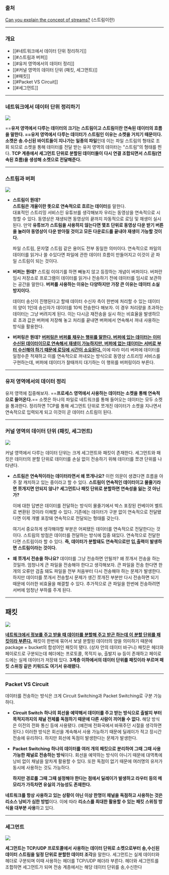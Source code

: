### 출처
[Can you explain the concept of streams?](https://stackoverflow.com/questions/507747/can-you-explain-the-concept-of-streams) (스트림이란)
___
### 개요
* [[#네트워크에서 데이터 단위 정리하기]]
* [[#스트림과 버퍼]]
* [[#유저 영역에서의 데이터 정리]]
* [[#커널 영역의 데이터 단위 (패킷, 세그먼트)]]
* [[#패킷]]
* [[#Packet VS Circuit]]
* [[#세그먼트]]
___
### 네트워크에서 데이터 단위 정리하기

![](https://my-study.s3.ap-northeast-2.amazonaws.com/%EB%8D%B0%EC%9D%B4%ED%84%B0%20%EB%8B%A8%EC%9C%84%20/%20Pasted%20image%2020231222132856.png)

==**유저 영역에서 다루는 데이터의 크기는 스트림이고 스트림이란 연속된 데이터의 흐름을 말한다. ==유저 영역에서 다루는 데이터가 스트림인 이유는 소켓을 거치기 때문이다. 소켓은 송.수신된 바이트들이 지나가는 일종의 파일**인데 이는 파일 스트림의 형태로 조회 되므로 소켓을 통해 데이터를 전달 받는 유저 영역의 데이터는 “스트림”의 형태를 띈다. **TCP 계층에서 세그먼트 단위로 분할된 데이터들이 다시 연결 조합되면서 스트림(연속된 흐름)을 생성해 소켓으로 전달해준다.**
___
### 스트림과 버퍼

![](https://my-study.s3.ap-northeast-2.amazonaws.com/%EB%8D%B0%EC%9D%B4%ED%84%B0%20%EB%8B%A8%EC%9C%84%20/%20Pasted%20image%2020231222133021.png)
- **스트림이 뭔데?**  
    **스트림은 개울이란 뜻으로 연속적으로 흐르는 데이터**를 말한다.    
    대표적인 스트리밍 서비스인 유튜브를 생각해보자 우리는 동영상을 연속적으로 시청할 수 있다. 동영상은 재생되면 동영상의 끝까지 자동적으로 로딩 및 재생이 실시된다. 만약 **유튜브가 스트림을 사용하지 않는다면 몇초 단위로 동영상 다운 받기 버튼을 눌러야 동영상이 다운 받아질 것이고 모든 다운로드를 끝내야 재생이 가능할 것이다.**
    
    파일 스트림, 문자열 스트림 같은 용어도 전부 동일한 의미이다. 연속적으로 파일의 데이터를 읽거나 쓸 수있다면 파일에 관한 데이터 흐름이 만들어지고 이것이 곧 파일 스트림이 되는 것이다.

* **버퍼는 뭔데?**
	스트림 이야기를 하면 빼놓지 않고 등장하는 개념이 버퍼이다. 버퍼란 임시 저장소로 프로그램이 데이터를 읽거나 전송하기 전에 데이터를 임시로 보관하는 공간을 말한다. **버퍼를 사용하는 이유는 다양하지만 가장 큰 이유는 데이터 소실 방지이다.**
	
    데이터 송신이 진행된다고 할때 데이터 수신자 측이 한번에 처리할 수 있는 데이터의 양이 1인데 송신자가 데이터를 10씩 전송한다 해보자. 이 경우 처리량을 초과하는 데이터는 그냥 버려지게 된다. 이는 다시금 재전송을 실시 하는 비효율을 발생하므로 초과 값은 버퍼에 저장해 놓고 처리를 끝내면 버퍼에서 연속해서 꺼내 사용하는 방식을 활용한다. 

* **버퍼링은 뭔데?**
	<u><b>버퍼링은 버퍼를 채우는 행위를 말한다. 버퍼에 있는 데이터는 이미 수신된 데이터이므로 연속해서 재생이 가능하지만, 버퍼에 없는 데이터는 서버로 부터 수신해야 하기 때문에 로딩에 시간이 소요된다. </b></u>이에 따라 미리 버퍼에 데이터를 일정수준 적재하고 이를 연속적으로 꺼내오는 방식으로 동영상 스트리밍 서비스를 구현하는데, 버퍼에 데이터가 찰때까지 대기하는 이 행위를 버퍼링이라 부른다.

___
### 유저 영역에서의 데이터 정리

유저 영역에 집중해보자. ==**프로세스 영역에서 사용하는 데이터는 소켓을 통해 연속적으로 들어온다.**== 소켓은 하나의 파일로 네트워크를 통해 들어오는 데이터는 모두 소켓을 통과한다. 정리하면 TCP를 통해 세그먼트 단위로 쪼개진 데이터가 소켓을 지나면서 연속적으로 입력되게 되고 이것이 곧 데이터 스트림이 된다.
___
### 커널 영역의 데이터 단위 (패킷, 세그먼트)

![](https://my-study.s3.ap-northeast-2.amazonaws.com/%EB%8D%B0%EC%9D%B4%ED%84%B0%20%EB%8B%A8%EC%9C%84%20/%20Pasted%20image%2020231222133637.png)

커널 영역에서 다루는 데이터 단위는 크게 세그먼트와 패킷이 존재한다. <span class="red red-bg">세그먼트와 패킷은 데이터의 분할 단위로 데이터를 손실 없이 전송하기 위해 데이터를 쪼갠 단위를 나타낸다.</span>

- **스트림은 연속적이라는 데이터라면서 왜 쪼개나요?**
    이런 의문이 생겼다면 흐름을 아주 잘 캐치하고 있는 중이라고 할 수 있다. **스트림이 연속적인 데이터이고 물줄기라면 쪼개지면 안되지 않나? 세그먼트나 패킷 단위로 분할하면 연속성을 잃는 것 아닌가?**
    
    이에 대한 답변은 데이터를 전달하는 방식이 물줄기에서 박스 포장된 컨베이어 벨트로 변환된 것이라 이해할 수 있다. 기존에는 데이터가 구분 없이 연속적으로 전달됐다면 이제 개별 포장돼 연속적으로 전달되는 형태를 갖는다.
    
    여기서 중요하게 생각해야할 부분은 어찌됐든 데이터를 연속적으로 전달한다는 것이다. 스트림의 방점은 데이터를 전달하는 방식에 집중 돼있다. 연속적으로 전달한다면 스트림이라 할 수 있다. **즉, 데이터가 분할돼도 연속적으로만 입,출력이 발생하면 스트림이라는 것이다.**

* **왜 쪼개서 전송을 하나요?**
	데이터를 그냥 전송하면 안될까? 왜 쪼개서 전송을 하는 것일까. 엄청나게 큰 파일을 전송해야 한다고 생각해보자. 큰 파일을 전송 한다면 한개의 오류만 검출 돼도 파일을 전부 처음부터 다시 전송해야 하는 문제가 발생한다. 하지만 데이터를 쪼개서 전송할시 문제가 생긴 쪼개진 부분만 다시 전송하면 되기 때문에 이러한 비효율을 해결할 수 있다. 추가적으로 큰 파일을 한번에 전송하려면 서버에 엄청난 부하를 주게 된다.

___
## 패킷

![](https://my-study.s3.ap-northeast-2.amazonaws.com/%EB%8D%B0%EC%9D%B4%ED%84%B0%20%EB%8B%A8%EC%9C%84%20/%20Pasted%20image%2020231110233821%201.png)

<b><u>네트워크에서 정보를 주고 받을 때 데이터를 분할해 주고 받곤 하는데 이 분할 단위를 패킷이라 부른다.</u></b> 패킷이 한번에 묶어서 보낼 분할된 데이터의 양을 의미하기 때문에 package + bucket의 합성어인 패킷이 됐다. (상자 안의 데이터 바구니) 패킷은 헤더와 페이로드로 구분되는데 헤더에는 프로토콜, 목적지 ip, 출발지 ip 등이 존재하고 페이로드에는 실제 데이터가 저장돼 있다. **3계층 이하에서의 데이터 단위를 패킷이라 부르며 패킷 스위칭 같은 키워드도 여기서 유래됐다.**
___
### Packet VS Circuit

데이터를 전송하는 방식은 크게 Circuit Switching과 Packet Switching로 구분 가능하다. 

* **Circuit Switch**
	**하나의 회선을 예약해서 데이터를 주고 받는 방식으로 출발지 부터 목적지까지의 채널 전체를 독점하기 때문에 다른 사람이 끼어들 수 없다.** 해당 방식은 이전의 전화 통신 등에 사용됐다. (예전에 전화국에서 바꿔주던 시절을 생각하면 된다.) 
	이러한 방식은 회선을 계속해서 사용 가능하기 때문에 딜레이가 적고 장시간 전송에 유리하다. 하지만 회선에 독점이 발생한다는 문제가 발생한다.

* **Packet Switching**
	**하나의 데이터를 여러 개의 패킷으로 분리하여 그때 그때 사용 가능한 채널로 전송하는 방식**이다. 회선을 예약하는 방식이 아니기 때문에 대역폭에 낭비 없이 채널을 알차게 활용할 수 있다. 또한 독점이 없기 때문에 여러명의 유저가 동시에 사용하는 것도 가능하다.
	 
	**하지만 경로를 그때 그때 설정해야 한다는 점에서 딜레이가 발생하고 라우터 등의 메모리가 가득차면 유실의 가능성도 존재한다.**

**네트워크를 항상 사용하고 있는 상황이 아닌 이상 한명이 채널을 독점하고 사용하는 것은 리소스 낭비가 심한 방법**이다. 이에 따라 **리소스를 최대한 활용할 수 있는 패킷 스위칭 방식을 대부분 사용**하고 있다.
___
### 세그먼트

![](https://my-study.s3.ap-northeast-2.amazonaws.com/%EB%8D%B0%EC%9D%B4%ED%84%B0%20%EB%8B%A8%EC%9C%84%20/%20Pasted%20image%2020231222140805.png)

**세그먼트는 TCP/UDP 프로토콜에서 사용하는 데이터 단위로 소켓으로부터 송,수신된 데이터 스트림을 일정 단위로 분할한 데이터 조각**을 말한다. 세그먼트는 실제 데이터와 헤더로 구분되며 이때 사용하는 헤더를 TCP/UDP 헤더라 부른다. 헤더와 세그먼트를 조합하면 세그먼트가 되며 전송 계층에서는 해당 데이터 단위를 송,수신한다
